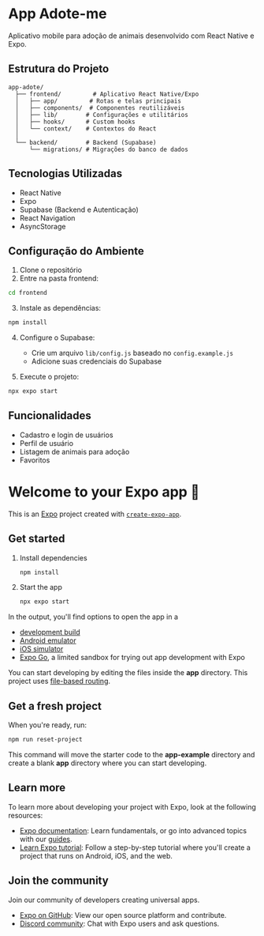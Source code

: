 # App Adote-me

Aplicativo mobile para adoção de animais desenvolvido com React Native e Expo.

## Estrutura do Projeto

```
app-adote/
  ├── frontend/         # Aplicativo React Native/Expo
  │   ├── app/         # Rotas e telas principais
  │   ├── components/  # Componentes reutilizáveis
  │   ├── lib/        # Configurações e utilitários
  │   ├── hooks/      # Custom hooks
  │   └── context/    # Contextos do React
  │
  └── backend/        # Backend (Supabase)
      └── migrations/ # Migrações do banco de dados
```

## Tecnologias Utilizadas

- React Native
- Expo
- Supabase (Backend e Autenticação)
- React Navigation
- AsyncStorage

## Configuração do Ambiente

1. Clone o repositório
2. Entre na pasta frontend:
```bash
cd frontend
```

3. Instale as dependências:
```bash
npm install
```

4. Configure o Supabase:
   - Crie um arquivo `lib/config.js` baseado no `config.example.js`
   - Adicione suas credenciais do Supabase

5. Execute o projeto:
```bash
npx expo start
```

## Funcionalidades

- Cadastro e login de usuários
- Perfil de usuário
- Listagem de animais para adoção
- Favoritos


# Welcome to your Expo app 👋

This is an [Expo](https://expo.dev) project created with [`create-expo-app`](https://www.npmjs.com/package/create-expo-app).

## Get started

1. Install dependencies

   ```bash
   npm install
   ```

2. Start the app

   ```bash
   npx expo start
   ```

In the output, you'll find options to open the app in a

- [development build](https://docs.expo.dev/develop/development-builds/introduction/)
- [Android emulator](https://docs.expo.dev/workflow/android-studio-emulator/)
- [iOS simulator](https://docs.expo.dev/workflow/ios-simulator/)
- [Expo Go](https://expo.dev/go), a limited sandbox for trying out app development with Expo

You can start developing by editing the files inside the **app** directory. This project uses [file-based routing](https://docs.expo.dev/router/introduction).

## Get a fresh project

When you're ready, run:

```bash
npm run reset-project
```

This command will move the starter code to the **app-example** directory and create a blank **app** directory where you can start developing.

## Learn more

To learn more about developing your project with Expo, look at the following resources:

- [Expo documentation](https://docs.expo.dev/): Learn fundamentals, or go into advanced topics with our [guides](https://docs.expo.dev/guides).
- [Learn Expo tutorial](https://docs.expo.dev/tutorial/introduction/): Follow a step-by-step tutorial where you'll create a project that runs on Android, iOS, and the web.

## Join the community

Join our community of developers creating universal apps.

- [Expo on GitHub](https://github.com/expo/expo): View our open source platform and contribute.
- [Discord community](https://chat.expo.dev): Chat with Expo users and ask questions.
